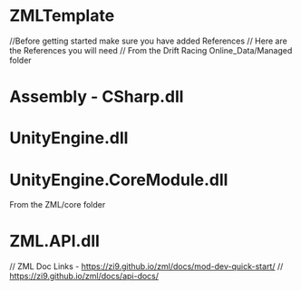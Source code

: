 # ZMLTemplate
//Before getting started make sure you have added References
// Here are the References you will need
// From the Drift Racing Online_Data/Managed folder
# Assembly - CSharp.dll
# UnityEngine.dll
# UnityEngine.CoreModule.dll

From the ZML/core folder
# ZML.API.dll

// ZML Doc Links - https://zi9.github.io/zml/docs/mod-dev-quick-start/
// https://zi9.github.io/zml/docs/api-docs/
